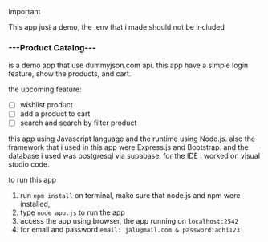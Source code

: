 > [!IMPORTANT]
> This app just a demo, the .env that i made should not be included

### ---Product Catalog---
is a demo app that use dummyjson.com api.
this app have a simple login feature, show the products, and cart.

the upcoming feature:
- [ ] wishlist product
- [ ] add a product to cart
- [ ] search and search by filter product

this app using Javascript language and the runtime using Node.js. also the framework that i used in this app were Express.js and Bootstrap.
and the database i used was postgresql via supabase. for the IDE i worked on visual studio code.

to run this app
1. run `npm install` on terminal, make sure that node.js and npm were installed,
2. type `node app.js` to run the app
3. access the app using browser, the app running on `localhost:2542`
4. for email and password `email: jalu@mail.com & password:adhi123`

